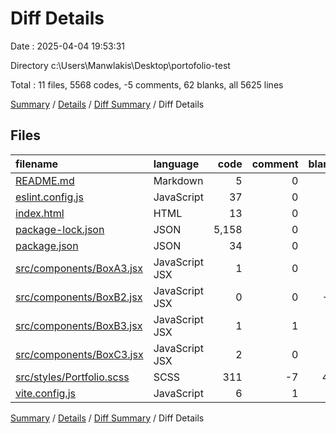 # Diff Details

Date : 2025-04-04 19:53:31

Directory c:\\Users\\Manwlakis\\Desktop\\portofolio-test

Total : 11 files,  5568 codes, -5 comments, 62 blanks, all 5625 lines

[Summary](results.md) / [Details](details.md) / [Diff Summary](diff.md) / Diff Details

## Files
| filename | language | code | comment | blank | total |
| :--- | :--- | ---: | ---: | ---: | ---: |
| [README.md](/README.md) | Markdown | 5 | 0 | 4 | 9 |
| [eslint.config.js](/eslint.config.js) | JavaScript | 37 | 0 | 2 | 39 |
| [index.html](/index.html) | HTML | 13 | 0 | 2 | 15 |
| [package-lock.json](/package-lock.json) | JSON | 5,158 | 0 | 1 | 5,159 |
| [package.json](/package.json) | JSON | 34 | 0 | 1 | 35 |
| [src/components/BoxA3.jsx](/src/components/BoxA3.jsx) | JavaScript JSX | 1 | 0 | 0 | 1 |
| [src/components/BoxB2.jsx](/src/components/BoxB2.jsx) | JavaScript JSX | 0 | 0 | -1 | -1 |
| [src/components/BoxB3.jsx](/src/components/BoxB3.jsx) | JavaScript JSX | 1 | 1 | 2 | 4 |
| [src/components/BoxC3.jsx](/src/components/BoxC3.jsx) | JavaScript JSX | 2 | 0 | 3 | 5 |
| [src/styles/Portfolio.scss](/src/styles/Portfolio.scss) | SCSS | 311 | -7 | 46 | 350 |
| [vite.config.js](/vite.config.js) | JavaScript | 6 | 1 | 2 | 9 |

[Summary](results.md) / [Details](details.md) / [Diff Summary](diff.md) / Diff Details